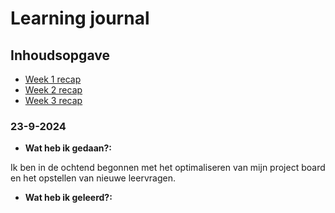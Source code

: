 # Learning journal

## Inhoudsopgave

- [Week 1 recap](#week-1-recap)
- [Week 2 recap](#week-2-recap)
- [Week 3 recap](#week-3-recap)

### 23-9-2024

- **Wat heb ik gedaan?:**

Ik ben in de ochtend begonnen met het optimaliseren van mijn project board en het opstellen van nieuwe leervragen.

- **Wat heb ik geleerd?:**